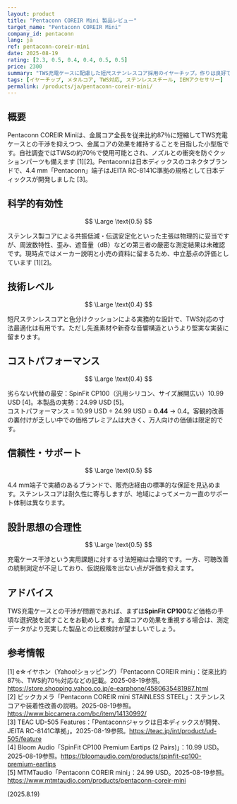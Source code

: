 ```yaml
---
layout: product
title: "Pentaconn COREIR Mini 製品レビュー"
target_name: "Pentaconn COREIR Mini"
company_id: pentaconn
lang: ja
ref: pentaconn-coreir-mini
date: 2025-08-19
rating: [2.3, 0.5, 0.4, 0.4, 0.5, 0.5]
price: 2300
summary: "TWS充電ケースに配慮した短尺ステンレスコア採用のイヤーチップ。作りは良好ですが、第三者測定の裏付けが乏しく価格も高めで、総合的な価値は限定的です。"
tags: [イヤーチップ, メタルコア, TWS対応, ステンレススチール, IEMアクセサリー]
permalink: /products/ja/pentaconn-coreir-mini/
---
```


## 概要

Pentaconn COREIR Miniは、金属コア全長を従来比約87％に短縮してTWS充電ケースとの干渉を抑えつつ、金属コアの効果を維持することを目指した小型版です。自社調査ではTWSの約70％で使用可能とされ、ノズルとの衝突を防ぐクッションパーツも備えます [1][2]。Pentaconnは日本ディックスのコネクタブランドで、4.4 mm「Pentaconn」端子はJEITA RC-8141C準拠の規格として日本ディックスが開発しました [3]。

## 科学的有効性

$$ \Large \text{0.5} $$

ステンレス製コアによる共振低減・伝送安定化といった主張は物理的に妥当ですが、周波数特性、歪み、遮音量（dB）などの第三者の厳密な測定結果は未確認です。現時点ではメーカー説明と小売の資料に留まるため、中立基点の評価としています [1][2]。

## 技術レベル

$$ \Large \text{0.4} $$

短尺ステンレスコアと色分けクッションによる実務的な設計で、TWS対応の寸法最適化は有用です。ただし先進素材や新奇な音響構造というより堅実な実装に留まります。

## コストパフォーマンス

$$ \Large \text{0.4} $$

劣らない代替の最安：SpinFit CP100（汎用シリコン、サイズ展開広い）10.99 USD [4]。本製品の実勢：24.99 USD [5]。  
コストパフォーマンス = 10.99 USD ÷ 24.99 USD = **0.44** → 0.4。客観的改善の裏付けが乏しい中での価格プレミアムは大きく、万人向けの価値は限定的です。

## 信頼性・サポート

$$ \Large \text{0.5} $$

4.4 mm端子で実績のあるブランドで、販売店経由の標準的な保証を見込めます。ステンレスコアは耐久性に寄与しますが、地域によってメーカー直のサポート体制は異なります。

## 設計思想の合理性

$$ \Large \text{0.5} $$

充電ケース干渉という実用課題に対する寸法短縮は合理的です。一方、可聴改善の統制測定が不足しており、仮説段階を出ない点が評価を抑えます。

## アドバイス

TWS充電ケースとの干渉が問題であれば、まずは**SpinFit CP100**など価格の手頃な選択肢を試すことをお勧めします。金属コアの効果を重視する場合は、測定データがより充実した製品との比較検討が望ましいでしょう。

## 参考情報

[1] e☆イヤホン（Yahoo!ショッピング）「Pentaconn COREIR mini」：従来比約87％、TWS約70％対応などの記載。2025-08-19参照。https://store.shopping.yahoo.co.jp/e-earphone/4580635481987.html  
[2] ビックカメラ「Pentaconn COREIR mini STAINLESS STEEL」：ステンレスコアや装着性改善の説明。2025-08-19参照。https://www.biccamera.com/bc/item/14130992/  
[3] TEAC UD-505 Features：「Pentaconnジャックは日本ディックスが開発、JEITA RC-8141C準拠」。2025-08-19参照。https://teac.jp/int/product/ud-505/feature  
[4] Bloom Audio「SpinFit CP100 Premium Eartips (2 Pairs)」：10.99 USD。2025-08-19参照。https://bloomaudio.com/products/spinfit-cp100-premium-eartips  
[5] MTMTaudio「Pentaconn COREIR mini」：24.99 USD。2025-08-19参照。https://www.mtmtaudio.com/products/pentaconn-coreir-mini

(2025.8.19)

